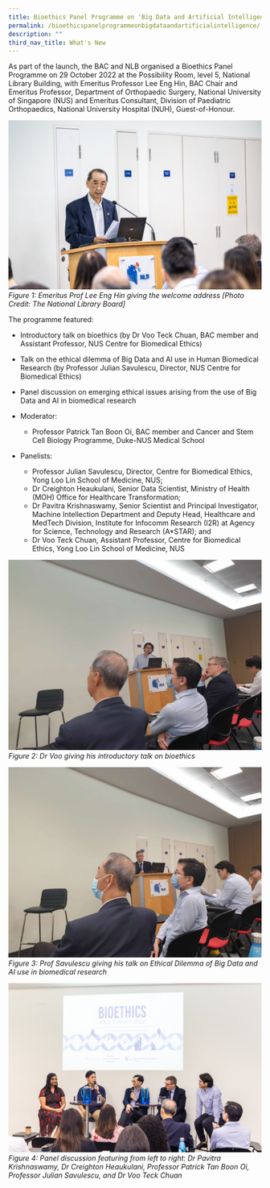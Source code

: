 ```yaml
---
title: Bioethics Panel Programme on 'Big Data and Artificial Intelligence'
permalink: /bioethicspanelprogrammeonbigdataandartificialintelligence/
description: ""
third_nav_title: What's New
---
```

As part of the launch, the BAC and NLB organised a Bioethics Panel Programme on 29 October 2022 at the Possibility Room, level 5, National Library Building, with Emeritus Professor Lee Eng Hin, BAC Chair and Emeritus Professor, Department of Orthopaedic Surgery, National University of Singapore (NUS) and Emeritus Consultant, Division of Paediatric Orthopaedics, National University Hospital (NUH), Guest-of-Honour. 

![](/images/NLB%20Bioethics%20Corner/1P2A7169.jpg)
*Figure 1: Emeritus Prof Lee Eng Hin giving the welcome address [Photo Credit: The National Library Board]*

The programme featured: 

* Introductory talk on bioethics (by Dr Voo Teck Chuan, BAC member and Assistant Professor, NUS Centre for Biomedical Ethics)

* Talk on the ethical dilemma of Big Data and AI use in Human Biomedical Research (by Professor Julian Savulescu, Director, NUS Centre for Biomedical Ethics)

*  Panel discussion on emerging ethical issues arising from the use of Big Data and AI in biomedical research

*  Moderator: 
	*  Professor Patrick Tan Boon Oi, BAC member and Cancer and Stem Cell Biology Programme, Duke-NUS Medical School<br>
* Panelists:<br> 
	* Professor Julian Savulescu, Director, Centre for Biomedical Ethics, Yong Loo Lin School of Medicine, NUS;<br>
	* Dr Creighton Heaukulani, Senior Data Scientist, Ministry of Health (MOH) Office for Healthcare Transformation;<br>
	* Dr Pavitra Krishnaswamy, Senior Scientist and Principal Investigator, Machine Intellection Department and Deputy Head, Healthcare and MedTech Division, Institute for Infocomm Research (I2R) at Agency for Science, Technology and Research (A*STAR); and<br>
	* Dr Voo Teck Chuan, Assistant Professor, Centre for Biomedical Ethics, Yong Loo Lin School of Medicine, NUS<br> 

![](/images/NLB%20Bioethics%20Corner/Dr%20Voo%20giving%20his%20talk.jpg)
*Figure 2: Dr Voo giving his introductory talk on bioethics* 

![](/images/NLB%20Bioethics%20Corner/Prof%20Savulescu%20giving%20his%20talk%20(1).jpg)
*Figure 3: Prof Savulescu giving his talk on Ethical Dilemma of Big Data and AI use in biomedical research*

![](/images/NLB%20Bioethics%20Corner/_P8A1100.jpg)
*Figure 4: Panel discussion featuring from left to right: Dr Pavitra Krishnaswamy, Dr Creighton Heaukulani, Professor Patrick Tan Boon Oi, Professor Julian Savulescu, and Dr Voo Teck Chuan*